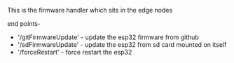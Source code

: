 This is the firmware handler which sits in the edge nodes

end points-

- '/gitFirmwareUpdate' - update the esp32 firmware from github
- '/sdFirmwareUpdate' - update the esp32 from sd card mounted on itself
- '/forceRestart' - force restart the esp32

